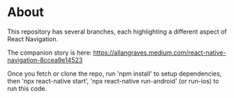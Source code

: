# About

This repository has several branches, each highlighting a different aspect of React Navigation.

The companion story is here: https://allangraves.medium.com/react-native-navigation-8ccea9e14523

Once you fetch or clone the repo, run 'npm install' to setup dependencies, then 'npx react-native start', 'npx react-native run-android' (or run-ios) to run this code.
